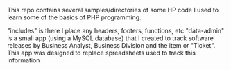 
This repo contains several samples/directories of some HP code I used to learn some of the basics of PHP programming.

"includes" is there I place any headers, footers, functions, etc
"data-admin" is a small app (using a MySQL database) that I created to track software releases by Business Analyst,
 Business Division and the item or "Ticket". This app was designed to replace spreadsheets used to track this information


